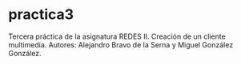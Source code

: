 # practica3

Tercera práctica de la asignatura REDES II. Creación de un cliente multimedia.
Autores: Alejandro Bravo de la Serna y Miguel González González.